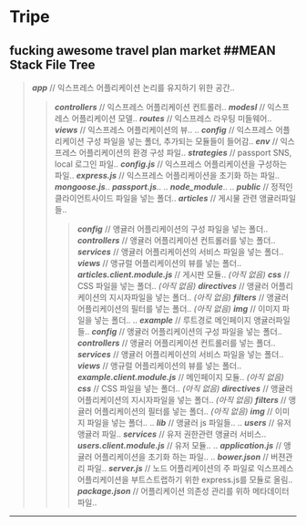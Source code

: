 # Tripe
fucking awesome travel plan market
##MEAN Stack File Tree
---
>***app*** // 익스프레스 어플리케이션 논리를 유지하기 위한 공간..
>>***controllers*** // 익스프레스 어플리케이션 컨트롤러..
***modesl*** // 익스프레스 어플리케이션 모델..
***routes*** // 익스프레스 라우팅 미들웨어..
***views*** // 익스프레스 어플리케이션의 뷰..
..
>***config*** // 익스프레스 어플리케이션 구성 파일을 넣는 폴더, 추가되는 모듈들이 들어감..
>>***env***  // 익스프레스 어플리케이션의 환경 구성 파일..
***strategies*** // passport SNS, local 로그인 파일..
***config.js*** // 익스프레스 어플리케이션을 구성하는 파일..
***express.js*** // 익스프레스 어플리케이션을 초기화 하는 파일..
***mongoose.js***..
***passport.js***..
..
>***node_module***..
..
>***public*** // 정적인 클라이언트사이드 파일을 넣는 폴더..
>>***articles*** // 게시물 관련 앵귤러파일들..
>>>***config*** // 앵귤러 어플리케이션의 구성 파일을 넣는 폴더..
***controllers*** // 앵귤러 어플리케이션 컨트롤러를 넣는 폴더..
***services*** // 앵귤러 어플리케이션의 서비스 파일을 넣는 폴더..
***views*** // 앵규럴 어플리케이션의 뷰를 넣는 폴더..
***articles.client.module.js*** // 게시판 모듈..
_(아직 없음)_ ***css*** // CSS 파일을 넣는 폴더..
_(아직 없음)_ ***directives*** // 앵귤러 어플리케이션의 지시자파일을 넣는 폴더.. 
_(아직 없음)_ ***filters*** // 앵귤러 어플리케이션의 필터를 넣는 폴더.. 
_(아직 없음)_ ***img*** // 이미지 파일을 넣는 폴더.. 
..
>>***example*** // 루트경로 메인페이지 앵귤러파일들..
>>>***config*** // 앵귤러 어플리케이션의 구성 파일을 넣는 폴더..
***controllers*** // 앵귤러 어플리케이션 컨트롤러를 넣는 폴더..
***services*** // 앵귤러 어플리케이션의 서비스 파일을 넣는 폴더..
***views*** // 앵규럴 어플리케이션의 뷰를 넣는 폴더..
***example.client.module.js*** // 메인페이지 모듈..
_(아직 없음)_ ***css*** // CSS 파일을 넣는 폴더..
_(아직 없음)_ ***directives*** // 앵귤러 어플리케이션의 지시자파일을 넣는 폴더..
_(아직 없음)_ ***filters*** // 앵귤러 어플리케이션의 필터를 넣는 폴더..
_(아직 없음)_ ***img*** // 이미지 파일을 넣는 폴더.. 
..
>>***lib*** // 앵귤러 js 파일들..
..
>>***users*** // 유저 앵귤러 파일..
>>>***services*** // 유저 권한관련 앵귤러 서비스..
***users.client.module.js*** // 유저 모듈..
..
>>***application.js*** // 앵귤러 어플리케이션을 초기화 하는 파일..
..
>***bower.json*** // 버젼관리 파일..
***server.js*** // 노드 어플리케이션의 주 파일로 익스프레스 어플리케이션을 부트스트랩하기 위한 express.js를 모듈로 올림..
***package.json*** // 어플리케이션 의존성 관리를 위하 메타데이터 파일..

---
